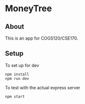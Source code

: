# MoneyTree

## About
This is an app for COGS120/CSE170.

## Setup
To set up for dev
```
npm install
npm run dev
```

To test with the actual express server
```
npm start
```